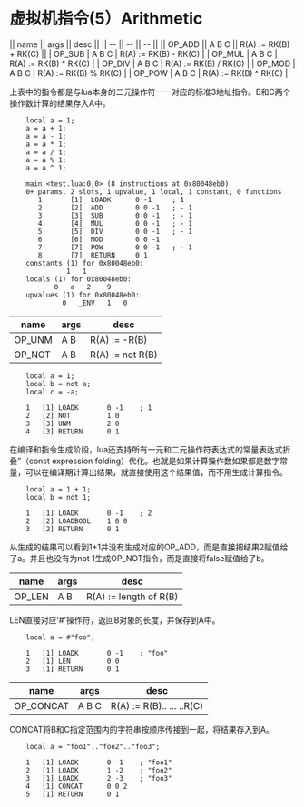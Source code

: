 # 虚拟机指令(5）Arithmetic


|| name || args || desc ||
|| -- || -- || -- ||
|| OP_ADD || A B C || R(A) := RK(B) + RK(C) ||
| OP_SUB | A B C | R(A) := RK(B) - RK(C) |
| OP_MUL | A B C | R(A) := RK(B) * RK(C) |
| OP_DIV | A B C | R(A) := RK(B) / RK(C) |
| OP_MOD | A B C | R(A) := RK(B) % RK(C) |
| OP_POW | A B C | R(A) := RK(B) ^ RK(C) |

   	 
上表中的指令都是与lua本身的二元操作符一一对应的标准3地址指令。B和C两个操作数计算的结果存入A中。

```
    local a = 1;  
    a = a + 1;  
    a = a - 1;  
    a = a * 1;  
    a = a / 1;  
    a = a % 1;  
    a = a ^ 1;

```

```
    main <test.lua:0,0> (8 instructions at 0x80048eb0)
    0+ params, 2 slots, 1 upvalue, 1 local, 1 constant, 0 functions
       1       [1]	LOADK      0 -1	    ; 1
       2       [2]	ADD        0 0 -1   ; - 1
       3       [3]	SUB        0 0 -1   ; - 1
       4       [4]	MUL        0 0 -1   ; - 1
       5       [5]	DIV        0 0 -1   ; - 1
       6       [6]	MOD        0 0 -1
       7       [7]	POW        0 0 -1	; - 1
       8       [7]	RETURN     0 1
    constants (1) for 0x80048eb0:
    	      1	  1
    locals (1) for 0x80048eb0:
    	   0   a   2	9
    upvalues (1) for 0x80048eb0:
    	     0	 _ENV	1	0  
```

| name | args | desc |
| -- | -- | -- |
| OP_UNM | A B  | R(A) := -R(B) |
| OP_NOT | A B  | R(A) := not R(B) |

```
    local a = 1;  
    local b = not a;  
    local c = -a; 
```

```
    1   [1] LOADK       0 -1    ; 1  
    2   [2] NOT         1 0  
    3   [3] UNM         2 0  
    4   [3] RETURN      0 1   
```

在编译和指令生成阶段，lua还支持所有一元和二元操作符表达式的常量表达式折叠”（const expression folding）优化。也就是如果计算操作数如果都是数字常量，可以在编译期计算出结果，就直接使用这个结果值，而不用生成计算指令。

```
    local a = 1 + 1;  
    local b = not 1; 
```
```
    1   [1] LOADK       0 -1    ; 2  
    2   [2] LOADBOOL    1 0 0  
    3   [2] RETURN      0 1  
```

从生成的结果可以看到1+1并没有生成对应的OP_ADD，而是直接把结果2赋值给了a。并且也没有为not 1生成OP_NOT指令，而是直接将false赋值给了b。 


| name | args | desc |
| -- | -- | -- |
| OP_LEN | A B  | R(A) := length of R(B) |

LEN直接对应'#'操作符，返回B对象的长度，并保存到A中。

```
    local a = #"foo"; 
```
```
    1   [1] LOADK       0 -1    ; "foo"  
    2   [1] LEN         0 0  
    3   [1] RETURN      0 1
```

| name | args | desc |
| -- | -- | -- |
| OP_CONCAT | A B C  | R(A) := R(B).. ... ..R(C) |

CONCAT将B和C指定范围内的字符串按顺序传接到一起，将结果存入到A。

```
    local a = "foo1".."foo2".."foo3"; 
```

```
    1   [1] LOADK       0 -1    ; "foo1"  
    2   [1] LOADK       1 -2    ; "foo2"  
    3   [1] LOADK       2 -3    ; "foo3"  
    4   [1] CONCAT      0 0 2  
    5   [1] RETURN      0 1
```
